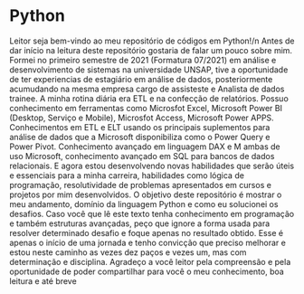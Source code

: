 # Python
 Leitor seja bem-vindo ao meu repositório de códigos em Python!/n
 Antes de dar início na leitura deste repositório gostaria de falar um pouco sobre mim.
 Formei no primeiro semestre de 2021 (Formatura 07/2021) em análise e desenvolvimento de sistemas na universidade UNSAP, tive a oportunidade de ter experiencias de  estagiário em análise de dados, posteriormente acumudando na mesma empresa cargo de assisteste e Analista de dados 
trainee. A minha rotina diária era ETL e na confecção de relatórios.
 Possuo conhecimento em ferramentas como Microsfot Excel, Microsoft Power BI (Desktop, Serviço e Mobile), Microsfot Access, Microsoft Power APPS.
 Conhecimentos em ETL e ELT usando os principais suplementos para análise de dados que a Microsoft disponibiliza como o Power Query e Power Pivot.
 Conhecimento avançado em linguagem DAX e M ambas de uso Microsoft, conhecimento avançado em SQL para bancos de dados relacionais.
 E agora estou desenvolvendo novas habilidades que serão úteis e essenciais para a minha carreira, habilidades como lógica de programação, resolutividade de problemas 
apresentados em cursos e projetos por mim desenvolvidos. O objetivo deste repositório é mostrar o meu andamento, domínio da linguagem Python e como eu solucionei os 
desafios.
 Caso você que lê este texto tenha conhecimento em programação e também estruturas avançadas, peço que ignore a forma usada para resolver determinado desafio e foque
apenas no resultado obtido. Esse é apenas o início de uma jornada e tenho convicção que preciso melhorar e estou neste caminho as vezes dez paços e vezes um, mas com
determinação e disciplina.
 Agradeço a você leitor pela compreensão e pela oportunidade de poder compartilhar para você o meu conhecimento, boa leitura e até breve
